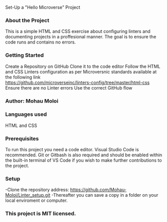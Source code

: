 Set-Up a "Hello Microverse" Project


### About the Project
  This is a simple HTML and CSS exercise about configuring linters and documenting projects in a proffesional manner.
  The goal is to ensure the code runs and contains no errors. 
 
### Getting Started
  Create a Repository on GitHub
  Clone it to the code editor
  Follow the HTML and CSS Linters configuration as per Microversnic standards available at the following link     
  https://github.com/microverseinc/linters-config/tree/master/html-css
  Ensure there are no Linter errors
  Use the correct GitHub flow

  
### Author: Mohau Moloi


### Languages used 
  HTML and CSS

### Prerequisites
To run this project you need a code editor. Visual Studio Code is recommended.
Git or Gitbash is also required and should be enabled within the built-in terminal of VS Code if you wish to make further contributions to the project.

### Setup
-Clone the repository address: https://github.com/Mohau-Moloi/Linter_setup.git
-Thereafter you can save a copy in a folder on your local enviroment or computer.

### This project is MIT licensed.


